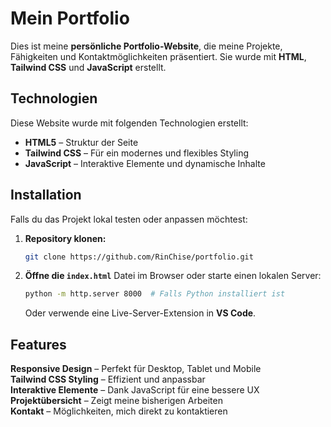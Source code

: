 # Mein Portfolio

Dies ist meine **persönliche Portfolio-Website**, die meine Projekte, Fähigkeiten und Kontaktmöglichkeiten präsentiert. Sie wurde mit **HTML**, **Tailwind CSS** und **JavaScript** erstellt. 

## Technologien

Diese Website wurde mit folgenden Technologien erstellt:

- **HTML5** – Struktur der Seite
- **Tailwind CSS** – Für ein modernes und flexibles Styling
- **JavaScript** – Interaktive Elemente und dynamische Inhalte

## Installation

Falls du das Projekt lokal testen oder anpassen möchtest:

1. **Repository klonen:**
   ```sh
   git clone https://github.com/RinChise/portfolio.git
   ```
2. **Öffne die `index.html`** Datei im Browser oder starte einen lokalen Server:
   ```sh
   python -m http.server 8000  # Falls Python installiert ist
   ```
   Oder verwende eine Live-Server-Extension in **VS Code**.

## Features

**Responsive Design** – Perfekt für Desktop, Tablet und Mobile  
**Tailwind CSS Styling** – Effizient und anpassbar  
**Interaktive Elemente** – Dank JavaScript für eine bessere UX  
**Projektübersicht** – Zeigt meine bisherigen Arbeiten  
**Kontakt** – Möglichkeiten, mich direkt zu kontaktieren  
